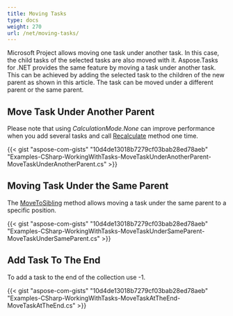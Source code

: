 ```yaml
---
title: Moving Tasks
type: docs
weight: 270
url: /net/moving-tasks/
---
```


Microsoft Project allows moving one task under another task. In this case, the child tasks of the selected tasks are also moved with it. Aspose.Tasks for .NET provides the same feature by moving a task under another task. This can be achieved by adding the selected task to the children of the new parent as shown in this article. The task can be moved under a different parent or the same parent.

## **Move Task Under Another Parent**
Please note that using *CalculationMode.None* can improve performance when you add several tasks and call [Recalculate](https://apireference.aspose.com/tasks/net/aspose.tasks/project/methods/recalculate) method one time.

{{< gist "aspose-com-gists" "10d4de13018b7279cf03bab28ed78aeb" "Examples-CSharp-WorkingWithTasks-MoveTaskUnderAnotherParent-MoveTaskUnderAnotherParent.cs" >}}

## **Moving Task Under the Same Parent**
The [MoveToSibling](https://apireference.aspose.com/tasks/net/aspose.tasks/task/methods/movetosibling) method allows moving a task under the same parent to a specific position.

{{< gist "aspose-com-gists" "10d4de13018b7279cf03bab28ed78aeb" "Examples-CSharp-WorkingWithTasks-MoveTaskUnderSameParent-MoveTaskUnderSameParent.cs" >}}

## **Add Task To The End**
To add a task to the end of the collection use -1.

{{< gist "aspose-com-gists" "10d4de13018b7279cf03bab28ed78aeb" "Examples-CSharp-WorkingWithTasks-MoveTaskAtTheEnd-MoveTaskAtTheEnd.cs" >}}
